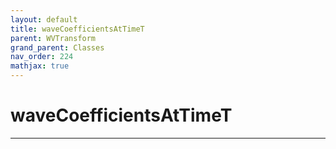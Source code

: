 ```yaml
---
layout: default
title: waveCoefficientsAtTimeT
parent: WVTransform
grand_parent: Classes
nav_order: 224
mathjax: true
---
```


#  waveCoefficientsAtTimeT




---

